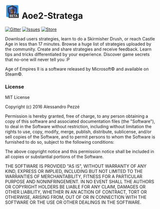 # [![Aoe2](https://raw.githubusercontent.com/Naramsim/Aoe2-Stratega/master/app/src/main/res/mipmap-mdpi/ic_launcher.png?token=AIlFrOwtum0tSxOiI2jY1Cr86uCyfnkNks5XGpEpwA%3D%3D)](https://github.com/Naramsim/Aoe2-Stratega) Aoe2-Stratega

[![Gitter](https://img.shields.io/gitter/room/Naramsim/aoe2-stratega.svg)](https://gitter.im/Naramsim/aoe2-stratega)
[![Issues](https://img.shields.io/github/issues/Naramsim/Aoe2-stratega.svg)](https://github.com/Naramsim/Aoe2-Stratega/issues)
[![Store](https://img.shields.io/badge/store-play%20store-brightgreen.svg)](https://play.google.com/)

Download users strategies, learn to do a Skirmisher Drush, or reach Castle Age in less than 17 minutes. 
Browse a huge list of strategies uploaded by the community. 
Create and share strategies and receive feedback. 
Learn tips and tricks differentiated by your experience.
Discover game secrets that no-one will never tell you :P

Age of Empires II is a software released by Microsoft© and available on Steam©.

### License
MIT License

Copyright (c) 2016 Alessandro Pezzé

Permission is hereby granted, free of charge, to any person obtaining a copy of this software and associated documentation files (the "Software"), to deal in the Software without restriction, including without limitation the rights to use, copy, modify, merge, publish, distribute, sublicense, and/or sell copies of the Software, and to permit persons to whom the Software is furnished to do so, subject to the following conditions:

The above copyright notice and this permission notice shall be included in all copies or substantial portions of the Software.

THE SOFTWARE IS PROVIDED "AS IS", WITHOUT WARRANTY OF ANY KIND, EXPRESS OR IMPLIED, INCLUDING BUT NOT LIMITED TO THE WARRANTIES OF MERCHANTABILITY, FITNESS FOR A PARTICULAR PURPOSE AND NONINFRINGEMENT. IN NO EVENT SHALL THE AUTHORS OR COPYRIGHT HOLDERS BE LIABLE FOR ANY CLAIM, DAMAGES OR OTHER LIABILITY, WHETHER IN AN ACTION OF CONTRACT, TORT OR OTHERWISE, ARISING FROM, OUT OF OR IN CONNECTION WITH THE SOFTWARE OR THE USE OR OTHER DEALINGS IN THE SOFTWARE.

